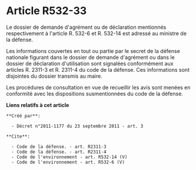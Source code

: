 # Article R532-33

Le dossier de demande d'agrément ou de déclaration mentionnés respectivement à l'article R. 532-6 et R. 532-14 est adressé au
ministre de la défense. 

Les informations couvertes en tout ou partie par le secret de la défense nationale figurant dans le dossier de demande
d'agrément ou dans le dossier de déclaration d'utilisation sont signalées conformément aux articles R. 2311-3 et R. 2311-4 du
code de la défense. Ces informations sont disjointes du dossier transmis au maire. 

Les procédures de consultation en vue de recueillir les avis sont menées en conformité avec les dispositions susmentionnées
du code de la défense.

**Liens relatifs à cet article**

	**Créé par**:

	  - Décret n°2011-1177 du 23 septembre 2011 - art. 3

	**Cite**:

	  - Code de la défense. - art. R2311-3
	  - Code de la défense. - art. R2311-4
	  - Code de l'environnement - art. R532-14 (V)
	  - Code de l'environnement - art. R532-6 (V)
